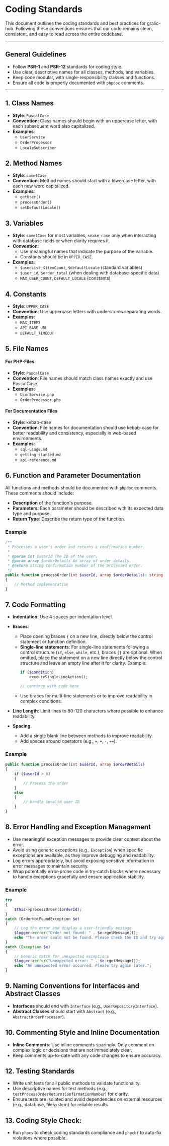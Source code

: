 # Coding Standards

This document outlines the coding standards and best practices for gralic-hub. Following these conventions ensures that our code remains clean, consistent, and easy to read across the entire codebase.

---

## General Guidelines

- Follow **PSR-1** and **PSR-12** standards for coding style.
- Use clear, descriptive names for all classes, methods, and variables.
- Keep code modular, with single-responsibility classes and functions.
- Ensure all code is properly documented with `phpdoc` comments.

---

## 1. Class Names

- **Style**: `PascalCase`
- **Convention**: Class names should begin with an uppercase letter, with each subsequent word also capitalized.
- **Examples**:
    - `UserService`
    - `OrderProcessor`
    - `LocaleSubscriber`

## 2. Method Names

- **Style**: `camelCase`
- **Convention**: Method names should start with a lowercase letter, with each new word capitalized.
- **Examples**:
    - `getUser()`
    - `processOrder()`
    - `setDefaultLocale()`

## 3. Variables

- **Style**: `camelCase` for most variables, `snake_case` only when interacting with database fields or when clarity requires it.
- **Convention**:
    - Use meaningful names that indicate the purpose of the variable.
    - Constants should be in `UPPER_CASE`.
- **Examples**:
    - `$userList`, `$itemCount`, `$defaultLocale` (standard variables)
    - `$user_id`, `$order_total` (when dealing with database-specific data)
    - `MAX_USER_COUNT`, `DEFAULT_LOCALE` (constants)

## 4. Constants

- **Style**: `UPPER_CASE`
- **Convention**: Use uppercase letters with underscores separating words.
- **Examples**:
    - `MAX_ITEMS`
    - `API_BASE_URL`
    - `DEFAULT_TIMEOUT`

## 5. File Names

#### For PHP-Files

- **Style**: `PascalCase`
- **Convention**: File names should match class names exactly and use PascalCase.
- **Examples**:
    - `UserService.php`
    - `OrderProcessor.php`

#### For Documentation Files

- **Style**: kebab-case
- **Convention**: File names for documentation should use kebab-case for better readability and consistency, especially in web-based environments.
- **Examples**:
  - `sql-usage.md`
  - `getting-started.md`
  - `api-reference.md`


## 6. Function and Parameter Documentation

All functions and methods should be documented with `phpdoc` comments. These comments should include:

- **Description** of the function's purpose.
- **Parameters**: Each parameter should be described with its expected data type and purpose.
- **Return Type**: Describe the return type of the function.

### Example

```php
/**
 * Processes a user's order and returns a confirmation number.
 *
 * @param int $userId The ID of the user.
 * @param array $orderDetails An array of order details.
 * @return string Confirmation number of the processed order.
 */
public function processOrder(int $userId, array $orderDetails): string
{
    // Method implementation
}

```

## 7. Code Formatting

- **Indentation**: Use 4 spaces per indentation level.
- **Braces**:
  - Place opening braces `{` on a new line, directly below the control statement or function definition.
  - **Single-line statements**: For single-line statements following a control structure (`if`, `else`, `while`, etc.), braces `{}` are optional. When omitted, place the statement on a new line directly below the control structure and leave an empty line after it for clarity. Example:
    ```php
    if ($condition)
        executeSingleLineAction();

    // continue with code here
    ```
  - Use braces for multi-line statements or to improve readability in complex conditions.

- **Line Length**: Limit lines to 80-120 characters where possible to enhance readability.
- **Spacing**:
    - Add a single blank line between methods to improve readability.
    - Add spaces around operators (e.g., `=`, `+`, `-`, `==`).

### Example

```php
public function processOrder(int $userId, array $orderDetails)
{
    if ($userId > 0)
    {
        // Process the order
    }
    else
    {
        // Handle invalid user ID
    }
}
```

## 8. Error Handling and Exception Management

- Use meaningful exception messages to provide clear context about the error.
- Avoid using generic exceptions (e.g., `Exception`) when specific exceptions are available, as they improve debugging and readability.
- Log errors appropriately, but avoid exposing sensitive information in error messages to maintain security.
- Wrap potentially error-prone code in try-catch blocks where necessary to handle exceptions gracefully and ensure application stability.

### Example

```php
try
{
    $this->processOrder($orderId);
}
catch (OrderNotFoundException $e)
{
    // Log the error and display a user-friendly message
    $logger->error("Order not found: " . $e->getMessage());
    echo "The order could not be found. Please check the ID and try again.";
}
catch (Exception $e)
{
    // Generic catch for unexpected exceptions
    $logger->error("Unexpected error: " . $e->getMessage());
    echo "An unexpected error occurred. Please try again later.";
}
```

## 9. Naming Conventions for Interfaces and Abstract Classes

- **Interfaces** should end with `Interface` (e.g., `UserRepositoryInterface`).
- **Abstract Classes** should start with `Abstract` (e.g., `AbstractOrderProcessor`).

## 10. Commenting Style and Inline Documentation

- **Inline Comments**: Use inline comments sparingly. Only comment on complex logic or decisions that are not immediately clear.
- Keep comments up-to-date with any code changes to ensure accuracy.

## 12. Testing Standards

- Write unit tests for all public methods to validate functionality.
- Use descriptive names for test methods (e.g., `testProcessOrderReturnsConfirmationNumber`) for clarity.
- Ensure tests are isolated and avoid dependencies on external resources (e.g., database, filesystem) for reliable results.

## 13. Coding Style Check:

- Run `phpcs` to check coding standards compliance and `phpcbf` to auto-fix violations where possible.
